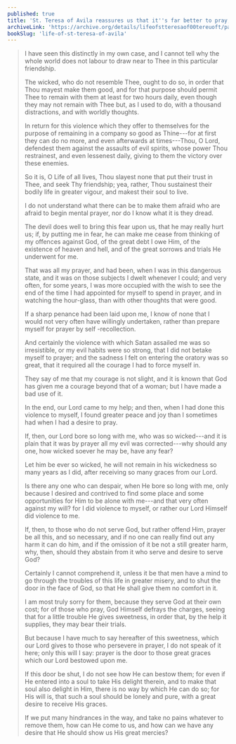 ```yaml
---
published: true
title: 'St. Teresa of Avila reassures us that it''s far better to pray, even when we really don''t want to'
archiveLink: 'https://archive.org/details/lifeofstteresaof00tereuoft/page/60?view=theater'
bookSlug: 'life-of-st-teresa-of-avila'
---
```


> I have seen this distinctly in my own case, and I cannot tell why the whole world does not labour to draw near to Thee in this particular friendship.
> 
> The wicked, who do not resemble Thee, ought to do so, in order that Thou mayest make them good, and for that purpose should permit Thee to remain with them at least for two hours daily, even though they may not remain with Thee but, as I used to do, with a thousand distractions, and with worldly thoughts.
> 
> In return for this violence which they offer to themselves for the purpose of remaining in a company so good as Thine---for at first they can do no more, and even afterwards at times---Thou, O Lord, defendest them against the assaults of evil spirits, whose power Thou restrainest, and even lessenest daily, giving to them the victory over these enemies.
> 
> So it is, O Life of all lives, Thou slayest none that put their trust in Thee, and seek Thy friendship; yea, rather, Thou sustainest their bodily life in greater vigour, and makest their soul to live.
>
> I do not understand what there can be to make them afraid who are afraid to begin mental prayer, nor do I know what it is they dread.
> 
> The devil does well to bring this fear upon us, that he may really hurt us; if, by putting me in fear, he can make me cease from thinking of my offences against God, of the great debt I owe Him, of the existence of heaven and hell, and of the great sorrows and trials He underwent for me.
> 
> That was all my prayer, and had been, when I was in this dangerous state, and it was on those subjects I dwelt whenever I could; and very often, for some years, I was more occupied with the wish to see the end of the time I had appointed for myself to spend in prayer, and in watching the hour-glass, than with other thoughts that were good.
> 
> If a sharp penance had been laid upon me, I know of none that I would not very often have willingly undertaken, rather than prepare myself for prayer by self -recollection.
> 
> And certainly the violence with which Satan assailed me was so irresistible, or my evil habits were so strong, that I did not betake myself to prayer; and the sadness I felt on entering the oratory was so great, that it required all the courage I had to force myself in.
> 
> They say of me that my courage is not slight, and it is known that God has given me a courage beyond that of a woman; but I have made a bad use of it.
> 
> In the end, our Lord came to my help; and then, when I had done this violence to myself, I found greater peace and joy than I sometimes had when I had a desire to pray.
> 
> If, then, our Lord bore so long with me, who was so wicked---and it is plain that it was by prayer all my evil was corrected---why should any one, how wicked soever he may be, have any fear?
> 
> Let him be ever so wicked, he will not remain in his wickedness so many years as I did, after receiving so many graces from our Lord.
> 
> Is there any one who can despair, when He bore so long with me, only because I desired and contrived to find some place and some opportunities for Him to be alone with me---and that very often against my will? for I did violence to myself, or rather our Lord Himself did violence to me.
> 
> If, then, to those who do not serve God, but rather offend Him, prayer be all this, and so necessary, and if no one can really find out any harm it can do him, and if the omission of it be not a still greater harm, why, then, should they abstain from it who serve and desire to serve God?
> 
> Certainly I cannot comprehend it, unless it be that men have a mind to go through the troubles of this life in greater misery, and to shut the door in the face of God, so that He shall give them no comfort in it.
> 
> I am most truly sorry for them, because they serve God at their own cost; for of those who pray, God Himself defrays the charges, seeing that for a little trouble He gives sweetness, in order that, by the help it supplies, they may bear their trials.
> 
> But because I have much to say hereafter of this sweetness, which our Lord gives to those who persevere in prayer, I do not speak of it here; only this will I say: prayer is the door to those great graces which our Lord bestowed upon me.
> 
> If this door be shut, I do not see how He can bestow them; for even if He entered into a soul to take His delight therein, and to make that soul also delight in Him, there is no way by which He can do so; for His will is, that such a soul should be lonely and pure, with a great desire to receive His graces.
> 
> If we put many hindrances in the way, and take no pains whatever to remove them, how can He come to us, and how can we have any desire that He should show us His great mercies?
